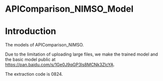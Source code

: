 # APIComparison_NIMSO_Model
# Introduction
The models of APIComparison_NIMSO.
 
Due to the limitation of uploading large files, we make the trained model and the basic model public at https://pan.baidu.com/s/1Ge0J9qGP3ls8MCNk3ZlcYA.

The extraction code is 0824.
